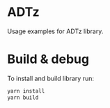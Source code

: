 # ADTz

Usage examples for ADTz library.

# Build & debug

To install and build library run:

```bash
yarn install
yarn build
```
